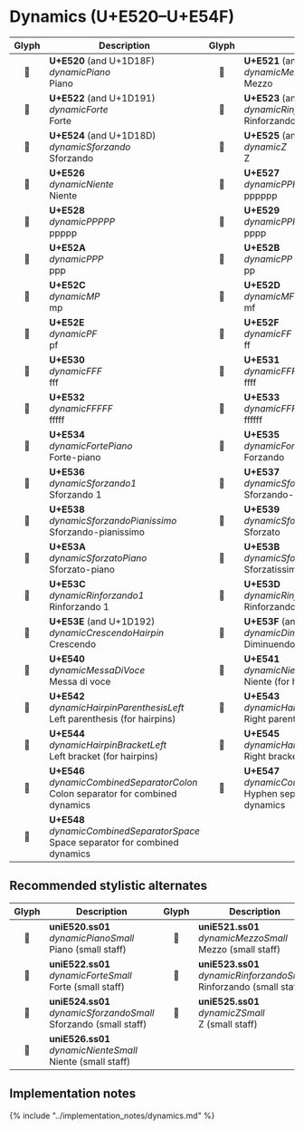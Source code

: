Dynamics (U+E520–U+E54F)
========================

| **Glyph** | **Description** | **Glyph** | **Description**
| :-------: | --------------- | :-------: | ---------------
|<span class="bravura_large">&#xe520;</span> | **U+E520** (and U+1D18F)<br/>*dynamicPiano*<br/>Piano | <span class="bravura_large">&#xe521;</span> | **U+E521** (and U+1D190)<br/>*dynamicMezzo*<br/>Mezzo
|<span class="bravura_large">&#xe522;</span> | **U+E522** (and U+1D191)<br/>*dynamicForte*<br/>Forte | <span class="bravura_large">&#xe523;</span> | **U+E523** (and U+1D18C)<br/>*dynamicRinforzando*<br/>Rinforzando
|<span class="bravura_large">&#xe524;</span> | **U+E524** (and U+1D18D)<br/>*dynamicSforzando*<br/>Sforzando | <span class="bravura_large">&#xe525;</span> | **U+E525** (and U+1D18E)<br/>*dynamicZ*<br/>Z
|<span class="bravura_large">&#xe526;</span> | **U+E526**<br/>*dynamicNiente*<br/>Niente | <span class="bravura_large">&#xe527;</span> | **U+E527**<br/>*dynamicPPPPPP*<br/>pppppp
|<span class="bravura_large">&#xe528;</span> | **U+E528**<br/>*dynamicPPPPP*<br/>ppppp | <span class="bravura_large">&#xe529;</span> | **U+E529**<br/>*dynamicPPPP*<br/>pppp
|<span class="bravura_large">&#xe52a;</span> | **U+E52A**<br/>*dynamicPPP*<br/>ppp | <span class="bravura_large">&#xe52b;</span> | **U+E52B**<br/>*dynamicPP*<br/>pp
|<span class="bravura_large">&#xe52c;</span> | **U+E52C**<br/>*dynamicMP*<br/>mp | <span class="bravura_large">&#xe52d;</span> | **U+E52D**<br/>*dynamicMF*<br/>mf
|<span class="bravura_large">&#xe52e;</span> | **U+E52E**<br/>*dynamicPF*<br/>pf | <span class="bravura_large">&#xe52f;</span> | **U+E52F**<br/>*dynamicFF*<br/>ff
|<span class="bravura_large">&#xe530;</span> | **U+E530**<br/>*dynamicFFF*<br/>fff | <span class="bravura_large">&#xe531;</span> | **U+E531**<br/>*dynamicFFFF*<br/>ffff
|<span class="bravura_large">&#xe532;</span> | **U+E532**<br/>*dynamicFFFFF*<br/>fffff | <span class="bravura_large">&#xe533;</span> | **U+E533**<br/>*dynamicFFFFFF*<br/>ffffff
|<span class="bravura_large">&#xe534;</span> | **U+E534**<br/>*dynamicFortePiano*<br/>Forte-piano | <span class="bravura_large">&#xe535;</span> | **U+E535**<br/>*dynamicForzando*<br/>Forzando
|<span class="bravura_large">&#xe536;</span> | **U+E536**<br/>*dynamicSforzando1*<br/>Sforzando 1 | <span class="bravura_large">&#xe537;</span> | **U+E537**<br/>*dynamicSforzandoPiano*<br/>Sforzando-piano
|<span class="bravura_large">&#xe538;</span> | **U+E538**<br/>*dynamicSforzandoPianissimo*<br/>Sforzando-pianissimo | <span class="bravura_large">&#xe539;</span> | **U+E539**<br/>*dynamicSforzato*<br/>Sforzato
|<span class="bravura_large">&#xe53a;</span> | **U+E53A**<br/>*dynamicSforzatoPiano*<br/>Sforzato-piano | <span class="bravura_large">&#xe53b;</span> | **U+E53B**<br/>*dynamicSforzatoFF*<br/>Sforzatissimo
|<span class="bravura_large">&#xe53c;</span> | **U+E53C**<br/>*dynamicRinforzando1*<br/>Rinforzando 1 | <span class="bravura_large">&#xe53d;</span> | **U+E53D**<br/>*dynamicRinforzando2*<br/>Rinforzando 2
|<span class="bravura_large">&#xe53e;</span> | **U+E53E** (and U+1D192)<br/>*dynamicCrescendoHairpin*<br/>Crescendo | <span class="bravura_large">&#xe53f;</span> | **U+E53F** (and U+1D193)<br/>*dynamicDiminuendoHairpin*<br/>Diminuendo
|<span class="bravura_large">&#xe540;</span> | **U+E540**<br/>*dynamicMessaDiVoce*<br/>Messa di voce | <span class="bravura_large">&#xe541;</span> | **U+E541**<br/>*dynamicNienteForHairpin*<br/>Niente (for hairpins)
|<span class="bravura_large">&#xe542;</span> | **U+E542**<br/>*dynamicHairpinParenthesisLeft*<br/>Left parenthesis (for hairpins) | <span class="bravura_large">&#xe543;</span> | **U+E543**<br/>*dynamicHairpinParenthesisRight*<br/>Right parenthesis (for hairpins)
|<span class="bravura_large">&#xe544;</span> | **U+E544**<br/>*dynamicHairpinBracketLeft*<br/>Left bracket (for hairpins) | <span class="bravura_large">&#xe545;</span> | **U+E545**<br/>*dynamicHairpinBracketRight*<br/>Right bracket (for hairpins)
|<span class="bravura_large">&#xe546;</span> | **U+E546**<br/>*dynamicCombinedSeparatorColon*<br/>Colon separator for combined dynamics | <span class="bravura_large">&#xe547;</span> | **U+E547**<br/>*dynamicCombinedSeparatorHyphen*<br/>Hyphen separator for combined dynamics
|<span class="bravura_large">&#xe548;</span> | **U+E548**<br/>*dynamicCombinedSeparatorSpace*<br/>Space separator for combined dynamics | &nbsp; | &nbsp;

Recommended stylistic alternates
--------------------------------
| **Glyph** | **Description** | **Glyph** | **Description**
| :-------: | --------------- | :-------: | ---------------
|<span class="bravura_large">&#xf46b;</span> | **uniE520.ss01**<br/>*dynamicPianoSmall*<br/>Piano (small staff) | <span class="bravura_large">&#xf46c;</span> | **uniE521.ss01**<br/>*dynamicMezzoSmall*<br/>Mezzo (small staff)
|<span class="bravura_large">&#xf46d;</span> | **uniE522.ss01**<br/>*dynamicForteSmall*<br/>Forte (small staff) | <span class="bravura_large">&#xf46e;</span> | **uniE523.ss01**<br/>*dynamicRinforzandoSmall*<br/>Rinforzando (small staff)
|<span class="bravura_large">&#xf46f;</span> | **uniE524.ss01**<br/>*dynamicSforzandoSmall*<br/>Sforzando (small staff) | <span class="bravura_large">&#xf470;</span> | **uniE525.ss01**<br/>*dynamicZSmall*<br/>Z (small staff)
|<span class="bravura_large">&#xf471;</span> | **uniE526.ss01**<br/>*dynamicNienteSmall*<br/>Niente (small staff) | &nbsp; | &nbsp;

Implementation notes
---------------------

{% include "../implementation_notes/dynamics.md" %}